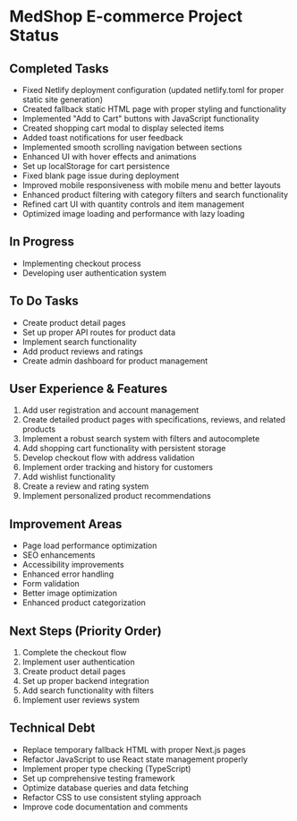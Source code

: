 # MedShop E-commerce Project Status

## Completed Tasks
- Fixed Netlify deployment configuration (updated netlify.toml for proper static site generation)
- Created fallback static HTML page with proper styling and functionality
- Implemented "Add to Cart" buttons with JavaScript functionality
- Created shopping cart modal to display selected items
- Added toast notifications for user feedback
- Implemented smooth scrolling navigation between sections
- Enhanced UI with hover effects and animations
- Set up localStorage for cart persistence
- Fixed blank page issue during deployment
- Improved mobile responsiveness with mobile menu and better layouts
- Enhanced product filtering with category filters and search functionality
- Refined cart UI with quantity controls and item management
- Optimized image loading and performance with lazy loading

## In Progress
- Implementing checkout process
- Developing user authentication system

## To Do Tasks
- Create product detail pages
- Set up proper API routes for product data
- Implement search functionality
- Add product reviews and ratings
- Create admin dashboard for product management

## User Experience & Features
1. Add user registration and account management
2. Create detailed product pages with specifications, reviews, and related products
3. Implement a robust search system with filters and autocomplete
4. Add shopping cart functionality with persistent storage
5. Develop checkout flow with address validation
6. Implement order tracking and history for customers
7. Add wishlist functionality 
8. Create a review and rating system
9. Implement personalized product recommendations

## Improvement Areas
- Page load performance optimization
- SEO enhancements
- Accessibility improvements
- Enhanced error handling
- Form validation
- Better image optimization
- Enhanced product categorization

## Next Steps (Priority Order)
1. Complete the checkout flow
2. Implement user authentication
3. Create product detail pages
4. Set up proper backend integration
5. Add search functionality with filters
6. Implement user reviews system

## Technical Debt
- Replace temporary fallback HTML with proper Next.js pages
- Refactor JavaScript to use React state management properly
- Implement proper type checking (TypeScript)
- Set up comprehensive testing framework
- Optimize database queries and data fetching
- Refactor CSS to use consistent styling approach
- Improve code documentation and comments 